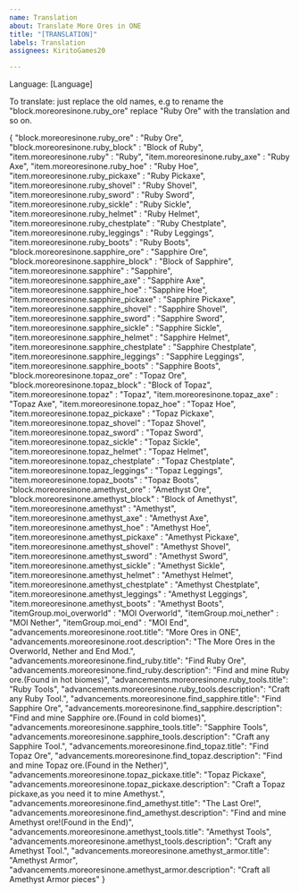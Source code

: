 ```yaml
---
name: Translation
about: Translate More Ores in ONE
title: "[TRANSLATION]"
labels: Translation
assignees: KiritoGames20

---
```


Language: [Language]

To translate: just replace the old names, e.g to rename the "block.moreoresinone.ruby_ore" replace "Ruby Ore" with the translation and so on.

{
  "block.moreoresinone.ruby_ore" : "Ruby Ore",
  "block.moreoresinone.ruby_block" : "Block of Ruby",
  "item.moreoresinone.ruby" : "Ruby",
  "item.moreoresinone.ruby_axe" : "Ruby Axe",
  "item.moreoresinone.ruby_hoe" : "Ruby Hoe",
  "item.moreoresinone.ruby_pickaxe" : "Ruby Pickaxe",
  "item.moreoresinone.ruby_shovel" : "Ruby Shovel",
  "item.moreoresinone.ruby_sword" : "Ruby Sword",
  "item.moreoresinone.ruby_sickle" : "Ruby Sickle",
  "item.moreoresinone.ruby_helmet" : "Ruby Helmet",
  "item.moreoresinone.ruby_chestplate" : "Ruby Chestplate",
  "item.moreoresinone.ruby_leggings" : "Ruby Leggings",
  "item.moreoresinone.ruby_boots" : "Ruby Boots",
  "block.moreoresinone.sapphire_ore" : "Sapphire Ore",
  "block.moreoresinone.sapphire_block" : "Block of Sapphire",
  "item.moreoresinone.sapphire" : "Sapphire",
  "item.moreoresinone.sapphire_axe" : "Sapphire Axe",
  "item.moreoresinone.sapphire_hoe" : "Sapphire Hoe",
  "item.moreoresinone.sapphire_pickaxe" : "Sapphire Pickaxe",
  "item.moreoresinone.sapphire_shovel" : "Sapphire Shovel",
  "item.moreoresinone.sapphire_sword" : "Sapphire Sword",
  "item.moreoresinone.sapphire_sickle" : "Sapphire Sickle",
  "item.moreoresinone.sapphire_helmet" : "Sapphire Helmet",
  "item.moreoresinone.sapphire_chestplate" : "Sapphire Chestplate",
  "item.moreoresinone.sapphire_leggings" : "Sapphire Leggings",
  "item.moreoresinone.sapphire_boots" : "Sapphire Boots",
  "block.moreoresinone.topaz_ore" : "Topaz Ore",
  "block.moreoresinone.topaz_block" : "Block of Topaz",
  "item.moreoresinone.topaz" : "Topaz",
  "item.moreoresinone.topaz_axe" : "Topaz Axe",
  "item.moreoresinone.topaz_hoe" : "Topaz Hoe",
  "item.moreoresinone.topaz_pickaxe" : "Topaz Pickaxe",
  "item.moreoresinone.topaz_shovel" : "Topaz Shovel",
  "item.moreoresinone.topaz_sword" : "Topaz Sword",
  "item.moreoresinone.topaz_sickle" : "Topaz Sickle",
  "item.moreoresinone.topaz_helmet" : "Topaz Helmet",
  "item.moreoresinone.topaz_chestplate" : "Topaz Chestplate",
  "item.moreoresinone.topaz_leggings" : "Topaz Leggings",
  "item.moreoresinone.topaz_boots" : "Topaz Boots",
  "block.moreoresinone.amethyst_ore" : "Amethyst Ore",
  "block.moreoresinone.amethyst_block" : "Block of Amethyst",
  "item.moreoresinone.amethyst" : "Amethyst",
  "item.moreoresinone.amethyst_axe" : "Amethyst Axe",
  "item.moreoresinone.amethyst_hoe" : "Amethyst Hoe",
  "item.moreoresinone.amethyst_pickaxe" : "Amethyst Pickaxe",
  "item.moreoresinone.amethyst_shovel" : "Amethyst Shovel",
  "item.moreoresinone.amethyst_sword" : "Amethyst Sword",
  "item.moreoresinone.amethyst_sickle" : "Amethyst Sickle",
  "item.moreoresinone.amethyst_helmet" : "Amethyst Helmet",
  "item.moreoresinone.amethyst_chestplate" : "Amethyst Chestplate",
  "item.moreoresinone.amethyst_leggings" : "Amethyst Leggings",
  "item.moreoresinone.amethyst_boots" : "Amethyst Boots",
  "itemGroup.moi_overworld" : "MOI Overworld",
  "itemGroup.moi_nether" : "MOI Nether",
  "itemGroup.moi_end" : "MOI End",
  "advancements.moreoresinone.root.title": "More Ores in ONE",
  "advancements.moreoresinone.root.description": "The More Ores in the Overworld, Nether and End Mod.",
  "advancements.moreoresinone.find_ruby.title": "Find Ruby Ore",
  "advancements.moreoresinone.find_ruby.description": "Find and mine Ruby ore.(Found in hot biomes)",
  "advancements.moreoresinone.ruby_tools.title": "Ruby Tools",
  "advancements.moreoresinone.ruby_tools.description": "Craft any Ruby Tool.",
  "advancements.moreoresinone.find_sapphire.title": "Find Sapphire Ore",
  "advancements.moreoresinone.find_sapphire.description": "Find and mine Sapphire ore.(Found in cold biomes)",
  "advancements.moreoresinone.sapphire_tools.title": "Sapphire Tools",
  "advancements.moreoresinone.sapphire_tools.description": "Craft any Sapphire Tool.",
  "advancements.moreoresinone.find_topaz.title": "Find Topaz Ore",
  "advancements.moreoresinone.find_topaz.description": "Find and mine Topaz ore.(Found in the Nether)",
  "advancements.moreoresinone.topaz_pickaxe.title": "Topaz Pickaxe",
  "advancements.moreoresinone.topaz_pickaxe.description": "Craft a Topaz pickaxe,as you need it to mine Amethyst.",
  "advancements.moreoresinone.find_amethyst.title": "The Last Ore!",
  "advancements.moreoresinone.find_amethyst.description": "Find and mine Amethyst ore!(Found in the End)",
  "advancements.moreoresinone.amethyst_tools.title": "Amethyst Tools",
  "advancements.moreoresinone.amethyst_tools.description": "Craft any Amethyst Tool.",
  "advancements.moreoresinone.amethyst_armor.title": "Amethyst Armor",
  "advancements.moreoresinone.amethyst_armor.description": "Craft all Amethyst Armor pieces"
}
